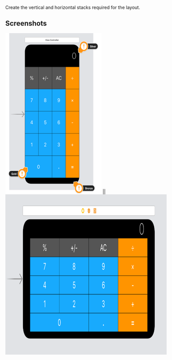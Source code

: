 Create the vertical and horizontal stacks required for the layout.

## Screenshots
<img src="Documentation/Portrait.png" width="300" height="500"> || <img src="Documentation/Landscape.png" width="800" height="500">
